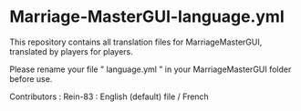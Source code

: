 # Marriage-MasterGUI-language.yml
This repository contains all translation files for MarriageMasterGUI, translated by players for players.

Please rename your file " language.yml " in your MarriageMasterGUI folder before use.

Contributors :
Rein-83 : English (default) file / French
